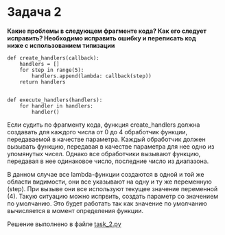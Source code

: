 # Задача 2
**Какие проблемы в следующем фрагменте кода? Как его следует исправить? Необходимо исправить ошибку и переписать код\
ниже с использованием типизации**
```
def create_handlers(callback):
    handlers = []
    for step in range(5):
        handlers.append(lambda: callback(step))
    return handlers


def execute_handlers(handlers):
    for handler in handlers:
        handler()
```

Если судить по фрагменту кода, функция create_handlers должна создавать для каждого числа от 0 до 4 обработчик функции,
передаваемой в качестве параметра. Каждый обработчик должен вызывать функцию, передавая в качестве параметра для нее
одно из упомянутых чисел. Однако все обработчики вызывают функцию, передавая в нее одинаковое число, последние число
из диапазона.

В данном случае все lambda-функции создаются в одной и той же области видимости,
они все указывают на одну и ту же переменную (step). При вызыве они все используют текущее значение переменной (4).
Такую ситуацию можно испрвить, создать параметр со значением по умолчанию. Это будет работать так как значение
по умолчанию вычисляется в момент определения функции.

Решение выполнено в файле [task_2.py](../task_2.py)
